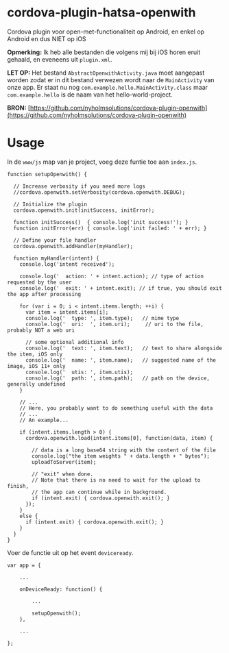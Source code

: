 # cordova-plugin-hatsa-openwith
Cordova plugin voor open-met-functionaliteit op Android, en enkel op Android en dus NIET op iOS

**Opmerking:** Ik heb alle bestanden die volgens mij bij iOS horen eruit gehaald, en eveneens uit `plugin.xml`. 

**LET OP:** Het bestand `AbstractOpenwithActivity.java` moet aangepast worden zodat er in dit bestand verwezen wordt naar de 
`MainActivity` van onze app. Er staat nu nog `com.example.hello.MainActivity.class` maar `com.example.hello` is de 
naam van het hello-world-project.

**BRON:** [https://github.com/nyholmsolutions/cordova-plugin-openwith](https://github.com/nyholmsolutions/cordova-plugin-openwith)

# Usage
In de `www/js` map van je project, voeg deze funtie toe aan `index.js`.

```
function setupOpenwith() {

  // Increase verbosity if you need more logs
  //cordova.openwith.setVerbosity(cordova.openwith.DEBUG);

  // Initialize the plugin
  cordova.openwith.init(initSuccess, initError);

  function initSuccess()  { console.log('init success!'); }
  function initError(err) { console.log('init failed: ' + err); }

  // Define your file handler
  cordova.openwith.addHandler(myHandler);

  function myHandler(intent) {
    console.log('intent received');

    console.log('  action: ' + intent.action); // type of action requested by the user
    console.log('  exit: ' + intent.exit); // if true, you should exit the app after processing

    for (var i = 0; i < intent.items.length; ++i) {
      var item = intent.items[i];
      console.log('  type: ', item.type);   // mime type
      console.log('  uri:  ', item.uri);     // uri to the file, probably NOT a web uri

      // some optional additional info
      console.log('  text: ', item.text);   // text to share alongside the item, iOS only
      console.log('  name: ', item.name);   // suggested name of the image, iOS 11+ only
      console.log('  utis: ', item.utis);
      console.log('  path: ', item.path);   // path on the device, generally undefined
    }

    // ...
    // Here, you probably want to do something useful with the data
    // ...
    // An example...

    if (intent.items.length > 0) {
      cordova.openwith.load(intent.items[0], function(data, item) {

        // data is a long base64 string with the content of the file
        console.log("the item weights " + data.length + " bytes");
        uploadToServer(item);

        // "exit" when done.
        // Note that there is no need to wait for the upload to finish,
        // the app can continue while in background.
        if (intent.exit) { cordova.openwith.exit(); }
      });
    }
    else {
      if (intent.exit) { cordova.openwith.exit(); }
    }
  }
}
```

Voer de functie uit op het event `deviceready`.

```
var app = {
    
    ...
    
    onDeviceReady: function() {
        
        ...
        
        setupOpenwith();
    },

    ...
    
};
```